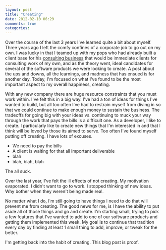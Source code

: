 ```yaml
---
layout: post
title: "Creating"
date: 2012-02-10 06:29
comments: true
categories: 
---
```


Over the course of the last 3 years I've learned quite a bit about myself.  Three years ago I left the comfy confines of a corporate job to go out on my own.  I was lucky in that I teamed up with my pops who had already built a client base for his [consulting business](http://www.rivermark.biz) that would be immediate clients for consulting work of my own, and as the theory went, ideal candidates for several of the software products we were looking to create.  A post about the ups and downs, all the learnings, and madness that has ensued is for another day.  Today, I'm focused on what I've found to be the most important aspect to my overall happiness, creating.

With any new company there are huge resource constraints that you must work within.  I've felt this in a big way.  I've had a ton of ideas for things I've wanted to build, but all too often I've had to restrain myself from diving in so that we could continue to make enough money to sustain the business.  The tradeoffs for going big with your ideas vs. continuing to muck your way through the work that pays the bills is a difficult one.  As a developer, I like to create.  I particularly like to create new things that I'm interested in and that I think will be loved by those its aimed to serve.  Too often I've found myself putting off creating. I have lots of excuses.

* We need to pay the bills
* A client is waiting for that all important deliverable
* blah
* blah, blah, blah
  
The all suck.
  
Over the last year, I've felt the ill effects of not creating.  My motivation evaporated.  I didn't want to go to work.  I stopped thinking of new ideas.  Why bother when they weren't being made real.

No matter what I do, I'm still going to have things I need to do that will prevent me from creating.  The good news for me, is I have the ability to put aside all of those things and go and create.  I'm starting small, trying to pick a few features that I've wanted to add to one of our software products and getting them implemented this week.  My goal is to continue that tradition every day by finding at least 1 small thing to add, improve, or tweak for the better.

I'm getting back into the habit of creating.  This blog post is proof.


